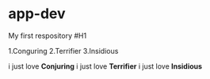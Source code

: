 # app-dev
My first respository
#H1

1.Conguring
2.Terrifier
3.Insidious

i just love **Conjuring**
i just love **Terrifier**
i just love **Insidious**

